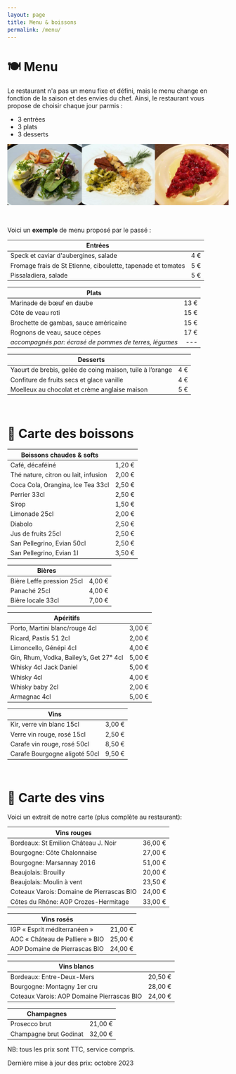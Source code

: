 ```yaml
---
layout: page
title: Menu & boissons
permalink: /menu/
---
```



# 🍽️  Menu

Le restaurant n'a pas un menu fixe et défini, mais le menu change en fonction de la saison et des envies du chef.
Ainsi, le restaurant vous propose de choisir chaque jour parmis :
* 3 entrées
* 3 plats
* 3 desserts

![](/assets/img/assiettes-montage1.jpg)

<br />

Voici un **exemple** de menu proposé par le passé :

| Entrées                                                      |      |
|--------------------------------------------------------------|-----:|
| Speck et caviar d'aubergines, salade                         |  4 € |
| Fromage frais de St Etienne, ciboulette, tapenade et tomates |  5 € |
| Pissaladiera, salade                                         |  5 € |

| Plats                                                        |      |
|--------------------------------------------------------------|-----:|
| Marinade de bœuf en daube                                    | 13 € |
| Côte de veau roti                                            | 15 € |
| Brochette de gambas, sauce américaine                        | 15 € |
| Rognons de veau, sauce cèpes                                 | 17 € |
| _accompagnés par: écrasé de pommes de terres, légumes_       | ---  |

| Desserts                                                     |      |
|--------------------------------------------------------------|-----:|
| Yaourt de brebis, gelée de coing maison, tuile à l’orange    |  4 € |
| Confiture de fruits secs et glace vanille                    |  4 € |
| Moelleux au chocolat et crème anglaise maison                |  5 € |

<br />

# 🍹 Carte des boissons

| Boissons chaudes & softs                  |         |
|-------------------------------------------|--------:|
| Café, décaféiné                           |  1,20 € |
| Thé nature, citron ou lait, infusion      |  2,00 € |
| Coca Cola, Orangina, Ice Tea 33cl         |  2,50 € |
| Perrier 33cl                              |  2,50 € |
| Sirop                                     |  1,50 € |
| Limonade 25cl                             |  2,00 € |
| Diabolo                                   |  2,50 € |
| Jus de fruits 25cl                        |  2,50 € |
| San Pellegrino, Evian 50cl                |  2,50 € |
| San Pellegrino, Evian 1l                  |  3,50 € |

| Bières                                    |         |
|-------------------------------------------|--------:|
| Bière Leffe pression 25cl                 |  4,00 € |
| Panaché 25cl                              |  4,00 € |
| Bière locale 33cl                         |  7,00 € |

| Apéritifs                                 |         |
|-------------------------------------------|--------:|
| Porto, Martini blanc/rouge 4cl            |  3,00 € |
| Ricard, Pastis 51 2cl                     |  2,00 € |
| Limoncello, Génépi 4cl                    |  4,00 € |
| Gin, Rhum, Vodka, Bailey’s, Get 27° 4cl   |  5,00 € |
| Whisky 4cl Jack Daniel                    |  5,00 € |
| Whisky 4cl                                |  4,00 € |
| Whisky baby 2cl                           |  2,00 € |
| Armagnac 4cl                              |  5,00 € |

| Vins                                      |         |
|-------------------------------------------|--------:|
| Kir, verre vin blanc 15cl                 |  3,00 € |
| Verre vin rouge, rosé 15cl                |  2,50 € |
| Carafe vin rouge, rosé 50cl               |  8,50 € |
| Carafe Bourgogne aligoté 50cl             |  9,50 € |

<br />

# 🍷 Carte des vins

Voici un extrait de notre carte (plus complète au restaurant):

| Vins rouges                               |         |
|-------------------------------------------|--------:|
| Bordeaux: St Emilion Château J. Noir      | 36,00 € |
| Bourgogne: Côte Chalonnaise               | 27,00 € |
| Bourgogne: Marsannay 2016                 | 51,00 € |
| Beaujolais: Brouilly                      | 20,00 € |
| Beaujolais: Moulin à vent                 | 23,50 € |
| Coteaux Varois: Domaine de Pierrascas BIO | 24,00 € |
| Côtes du Rhône: AOP Crozes-Hermitage      | 33,00 € |

| Vins rosés                                |         |
|-------------------------------------------|--------:|
| IGP « Esprit méditerranéen »              | 21,00 € |
| AOC « Château de Palliere » BIO           | 25,00 € |
| AOP Domaine de Pierrascas BIO             | 24,00 € |

| Vins blancs                               |         |
|-------------------------------------------|--------:|
| Bordeaux: Entre-Deux-Mers                 | 20,50 € |
| Bourgogne: Montagny 1er cru               | 28,00 € |
| Coteaux Varois: AOP Domaine Pierrascas BIO| 24,00 € |

| Champagnes                                |         |
|-------------------------------------------|--------:|
| Prosecco brut                             | 21,00 € |
| Champagne brut Godinat                    | 32,00 € |


NB: tous les prix sont TTC, service compris.

Dernière mise à jour des prix: octobre 2023
